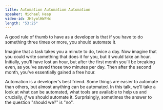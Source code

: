 ```yaml
---
title: Automation Automation Automation
speaker: Michael Heap
video-id: JH5yolHWFHc
length: "53:25"
---
```

A good rule of thumb to have as a developer is that if you have to do something three times or more, you should automate it. 

Imagine that a task takes you a minute to do, twice a day. Now imagine that you could write something that does it for you, but it would take an hour. Initially, you'll have lost an hour, but after the first month you'll be breaking even, as you've saved those two minutes per day. Then after the second month, you've essentially gained a free hour. 

Automation is a developer's best friend. Some things are easier to automate than others, but almost anything can be automated. In this talk, we'll take a look at what can be automated, what tools are available to help us and crucially, *if* we should automate it. Surprisingly, sometimes the answer to the question "should we?" is "no".